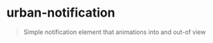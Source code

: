 urban-notification
================

> Simple notification element that animations into and out-of view
